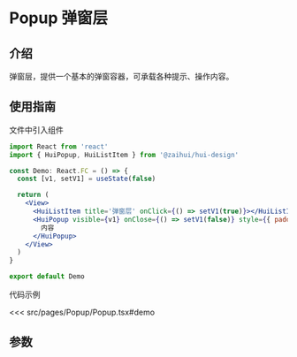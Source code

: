 # Popup 弹窗层

## 介绍

弹窗层，提供一个基本的弹窗容器，可承载各种提示、操作内容。

## 使用指南

文件中引入组件

```jsx
import React from 'react'
import { HuiPopup, HuiListItem } from '@zaihui/hui-design'

const Demo: React.FC = () => {
  const [v1, setV1] = useState(false)

  return (
    <View>
      <HuiListItem title='弹窗层' onClick={() => setV1(true)}></HuiListItem>
      <HuiPopup visible={v1} onClose={() => setV1(false)} style={{ padding: '30px 50px' }}>
        内容
      </HuiPopup>
    </View>
  )
}

export default Demo
```

代码示例

<<< src/pages/Popup/Popup.tsx#demo

## 参数

<auto-doc path="components/Popup/Popup.tsx" />

<demo-phone page="/pages/Popup/Popup" />
